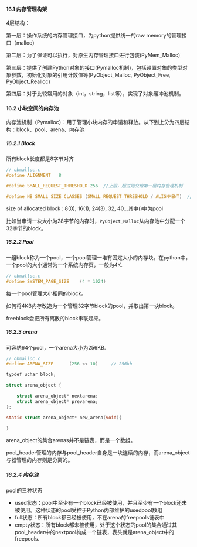 #### 16.1 内存管理构架

4层结构：

第一层：操作系统的内存管理接口，为python提供统一的raw memory的管理接口（malloc）

第二层：为了保证可以执行，对原生内存管理接口进行包装(PyMem_Malloc)

第三层：提供了创建Python对象的接口(Pymalloc机制)，包括设置对象的类型对象参数，初始化对象的引用计数值等(PyObject_Malloc, PyObject_Free, PyObject_Realloc)

第四层：对于比较常用的对象（int，string，list等），实现了对象缓冲池机制。

#### 16.2 小块空间的内存池

内存池机制（Pymalloc）：用于管理小块内存的申请和释放。从下到上分为四层结构：block、pool、arena、内存池

##### 16.2.1 Block

所有block长度都是8字节对齐

```c
// obmalloc.c
#define ALIGNMENT	8

#define SMALL_REQUEST_THRESHOLD	256	 //上限，超过则交给第一层内存管理机制

#define NB_SMALL_SIZE_CLASSES (SMALL_REQUEST_THRESHOLD / ALIGNMENT)  //  sizes class 数量
```

size of allocated block : 8(0), 16(1), 24(3), 32, 40...其中()中为pool

比如当申请一块大小为28字节的内存时，`PyObject_Malloc`从内存池中分配一个32字节的block。

##### 16.2.2 Pool

一组block称为一个pool，一个pool管理一堆有固定大小的内存块。在python中，一个pool的大小通常为一个系统内存页，一般为4K.

```c
// obmalloc.c
#define SYSTEM_PAGE_SIZE	(4 * 1024)
```

每一个pool管理大小相同的block。

如何将4KB内存改造为一个管理32字节block的pool，并取出第一块block。

freeblock会把所有离散的block串联起来。

##### 16.2.3 arena

可容纳64个pool，一个arena大小为256KB.

```c
// obmalloc.c
#define ARENA_SIZE		(256 << 10)     // 256kb

typdef uchar block;

struct arena_object {
    
    struct arena_object* nextarena;
    struct arena_object* prevarena;
};

static struct arena_object* new_arena(void){
    
}
```

arena_object的集合arenas并不是链表，而是一个数组。

pool_header管理的内存与pool_header自身是一块连续的内存，而arena_object与器管理的内存则是分离的。

##### 16.2.4 内存池

pool的三种状态

- used状态：pool中至少有一个block已经被使用，并且至少有一个block还未被使用。这种状态的pool受控于Python内部维护的usedpool数组
- full状态：所有block都已经被使用，不在arena的freepools链表中
- empty状态：所有block都未被使用，处于这个状态的pool的集合通过其pool_header中的nextpool构成一个链表，表头就是arena_object中的freepools.























